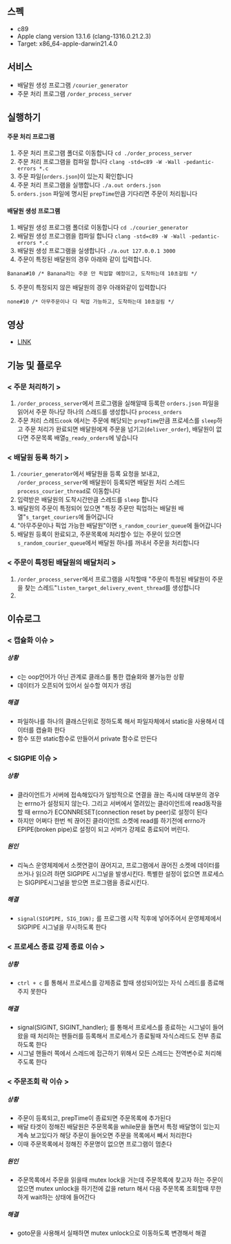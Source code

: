 ## 스펙
- c89
- Apple clang version 13.1.6 (clang-1316.0.21.2.3)
- Target: x86_64-apple-darwin21.4.0

## 서비스
- 배달원 생성 프로그램 `/courier_generator`
- 주문 처리 프로그램 `/order_process_server`

## 실행하기
#### 주문 처리 프로그램
1. 주문 처리 프로그램 폴더로 이동합니다 `cd ./order_process_server`
2. 주문 처리 프로그램을 컴파일 합니다 `clang -std=c89 -W -Wall -pedantic-errors *.c`
3. 주문 파일(`orders.json`)이 있는지 확인합니다
4. 주문 처리 프로그램을 실행합니다 `./a.out orders.json`
5. `orders.json` 파일에 명시된 `prepTime`만큼 기다리면 주문이 처리됩니다 
#### 배달원 생성 프로그램
1. 배달원 생성 프로그램 폴더로 이동합니다 `cd ./courier_generator`
2. 배달원 생성 프로그램을 컴파일 합니다 `clang -std=c89 -W -Wall -pedantic-errors *.c`
3. 배달원 생성 프로그램을 실생합니다 `./a.out 127.0.0.1 3000`
4. 주문이 특정된 배달원의 경우 아래와 같이 입력합니다.
```
Banana#10 /* Banana라는 주문 만 픽업할 예정이고, 도착하는데 10초걸림 */
```
5. 주문이 특정되지 않은 배달원의 경우 아래와같이 입력합니다
```
none#10 /* 아무주문이나 다 픽업 가능하고, 도착하는데 10초걸림 */
```

## 영상
- [LINK](https://youtu.be/7DalTaIuk_E](https://youtu.be/sikZwmxh7nU))

## 기능 및 플로우
### < 주문 처리하기 >
1. `/order_process_server`에서 프로그램을 실해알때 등록한 `orders.json` 파일을 읽어서 주문 하나당 하나의 스래드를 생성합니다 `process_orders`
2. 주문 처리 스레드`cook` 에서는 주문에 해당되는 `prepTime`만큼 프로세스를 `sleep`하고 주문 처리가 완료되면 배달원에게 주문을 넘기고(`deliver_order`), 배달원이 없다면 주문목록 배열`g_ready_orders`에 넣습니다
### < 배달원 등록 하기 >
1. `/courier_generator`에서 배달원을 등록 요청을 보내고, `/order_process_server`에 배달원이 등록되면 배달원 처리 스레드`process_courier_thread`로 이동합니다
2. 입력받은 배달원의 도착시간만큼 스레드를 `sleep` 합니다
3. 배달원의 주문이 특정되어 있으면 "특정 주문만 픽업하는 배달원 배열"`s_target_couriers`에 들어갑니다
4. "아무주문이나 픽업 가능한 배달원"이면 `s_random_courier_queue`에 들어갑니다
5. 배달원 등록이 완료되고, 주문목록에 처리할수 있는 주문이 있으면 `s_random_courier_queue`에서 배달원 하나를 꺼내서 주문을 처리합니다
### < 주문이 특정된 배달원의 배달처리 >
1. `/order_process_server`에서 프로그램을 시작할때 "주문이 특정된 배달원이 주문을 찾는 스레드"`listen_target_delivery_event_thread`를 생성합니다
2. 

## 이슈로그
### < 캡슐화 이슈 >
##### 상황
- c는 oop언어가 아닌 관계로 클래스를 통한 캡슐화와 불가능한 상황
- 데이터가 오픈되어 있어서 실수할 여지가 생김
##### 해결
- 파일하나를 하나의 클래스단위로 정하도록 해서 파일자체에서 static을 사용해서 데이터를 캡슐화 한다
- 함수 또한 static함수로 만들어서 private 함수로 만든다

### < SIGPIE 이슈 >
##### 상황
- 클라이언트가 서버에 접속해있다가 일방적으로 연결을 끊는 즉시에 대부분의 경우는 errno가 설정되지 않는다. 그리고 서버에서 열려있는 클라이언트에 read동작을 할 때 errno가 ECONNRESET(connection reset by peer)로 설정이 된다
- 하지만 어쩌다 한번 씩 끊어진 클라이언트 소켓에 read를 하기전에 errno가 EPIPE(broken pipe)로 설정이 되고 서버가 강제로 종료되어 버린다.
##### 원인
- 리눅스 운영체제에서 소켓연결이 끊어지고, 프로그램에서 끊어진 소켓에 데이터를 쓰거나 읽으려 하면 SIGPIPE 시그널을 발생시킨다. 특별한 설정이 없으면 프로세스는 SIGPIPE시그널을 받으면 프로그램을 종료시킨다.
##### 해결
- `signal(SIGPIPE, SIG_IGN);` 를 프로그램 시작 직후에 넣어주어서 운영체제에서 SIGPIPE 시그널을 무시하도록 한다

### < 프로세스 종료 강제 종료 이슈 >
##### 상황
- `ctrl + c` 를 통해서 프로세스를 강제종료 할때 생성되어있는 자식 스레드를 종료해주지 못한다
##### 해결
- signal(SIGINT, SIGINT_handler); 를 통해서 프로세스를 종료하는 시그널이 들어왔을 때 처리하는 헨들러를 등록해서 프로세스가 종료될때 자식스레드도 전부 종료하도록 한다
- 시그널 핸들러 쪽에서 스레드에 접근하기 위해서 모든 스레드는 전역변수로 처리해주도록 한다

### < 주문조회 락 이슈 >
##### 상황
- 주문이 등록되고, prepTime이 종료되면 주문목록에 추가된다
- 배달 타겟이 정해진 배달원은 주문목록을 while문을 돌면서 특정 배달명이 있는지 계속 보고있다가 해당 주문이 들어오면 주문을 목록에서 빼서 처리한다
- 이때 주문목록에서 정해진 주문명이 없으면 프로그램이 멈춘다
##### 원인 
- 주문목록에서 주문을 읽을때 mutex lock을 거는데 주문목록에 찾고자 하는 주문이 없으면 mutex unlock을 하기전에 값을 return 해서 다음 주문목록 조회할때 무한하게 wait하는 상태에 들어간다
##### 해결
- goto문을 사용해서 실패하면 mutex unlock으로 이동하도록 변경해서 해결
